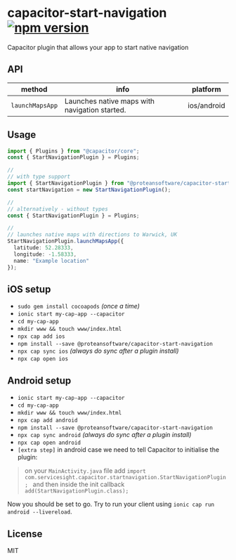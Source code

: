 # capacitor-start-navigation [![npm version](https://badge.fury.io/js/%40proteansoftware%2Fcapacitor-start-navigation.svg)](https://badge.fury.io/js/%40proteansoftware%2Fcapacitor-start-navigation)

Capacitor plugin that allows your app to start native navigation


## API

| method            | info                                          | platform    |
| ----------------- | --------------------------------------------- | ----------- |
| `launchMapsApp`     | Launches native maps with navigation started.                        | ios/android |


## Usage

```ts
import { Plugins } from "@capacitor/core";
const { StartNavigationPlugin } = Plugins;

//
// with type support
import { StartNavigationPlugin } from "@proteansoftware/capacitor-start-navigation";
const startNavigation = new StartNavigationPlugin();

//
// alternatively - without types
const { StartNavigationPlugin } = Plugins;

//
// launches native maps with directions to Warwick, UK
StartNavigationPlugin.launchMapsApp({
  latitude: 52.28333,
  longitude: -1.58333,
  name: "Example location"
});

```

## iOS setup

- `sudo gem install cocoapods` _(once a time)_
- `ionic start my-cap-app --capacitor`
- `cd my-cap-app`
- `mkdir www && touch www/index.html`
- `npx cap add ios`
- `npm install --save @proteansoftware/capacitor-start-navigation`
- `npx cap sync ios` _(always do sync after a plugin install)_
- `npx cap open ios`

## Android setup

- `ionic start my-cap-app --capacitor`
- `cd my-cap-app`
- `mkdir www && touch www/index.html`
- `npx cap add android`
- `npm install --save @proteansoftware/capacitor-start-navigation`
- `npx cap sync android` _(always do sync after a plugin install)_
- `npx cap open android`
- `[extra step]` in android case we need to tell Capacitor to initialise the plugin:

> on your `MainActivity.java` file add `import com.servicesight.capacitor.startnavigation.StartNavigationPlugin;
` and then inside the init callback `add(StartNavigationPlugin.class);`

Now you should be set to go. Try to run your client using `ionic cap run android --livereload`.

## License

MIT